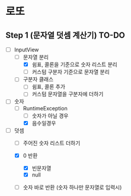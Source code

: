 # 로또
## Step 1 (문자열 덧셈 계산기) TO-DO

- [ ] InputView
    - [ ] 문자열 분리
        - [X] 쉼표, 콜론을 기준으로 숫자 리스트 분리
        - [ ] 커스텀 구분자 기준으로 문자열 분리
    - [ ] 구분자 클래스 
      - [ ] 쉼표, 콜론 추가  
      - [ ] 커스텀 문자열을 구분자에 더하기
    
- [ ] 숫자
   - [ ] RuntimeException
     - [ ] 숫자가 아닐 경우
     - [X] 음수일경우

- [ ] 덧셈
   - [ ] 주어진 숫자 리스트 더하기  
   - [X] 0 반환  
      - [X] 빈문자열
      - [X] null
    - [ ] 숫자 바로 반환 (숫자 하나만 문자열로 입력시)

    

    